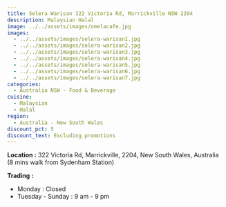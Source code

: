 ```yaml
---
title: Selera Warisan 322 Victoria Rd, Marrickville NSW 2204
description: Malaysian Halal
image: ../../assets/images/omelacafe.jpg
images:
  - ../../assets/images/selera-warisan1.jpg
  - ../../assets/images/selera-warisan2.jpg
  - ../../assets/images/selera-warisan3.jpg
  - ../../assets/images/selera-warisan4.jpg
  - ../../assets/images/selera-warisan5.jpg
  - ../../assets/images/selera-warisan6.jpg
  - ../../assets/images/selera-warisan7.jpg
categories:
  - Australia NSW - Food & Beverage
cuisine:
  - Malaysian
  - Halal
region:
  - Australia - New South Wales
discount_pct: 5
discount_text: Excluding promotions
---
```


**Location :** 322 Victoria Rd, Marrickville, 2204, New South Wales, Australia\
(8 mins walk from Sydenham Station)

**Trading :**

- Monday : Closed
- Tuesday - Sunday : 9 am - 9 pm
